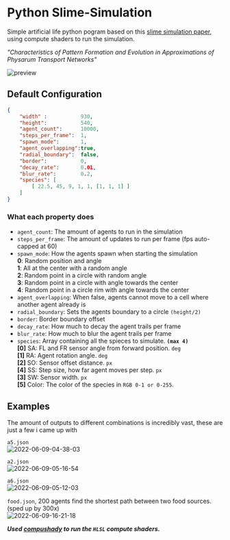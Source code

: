 # Python Slime-Simulation
Simple artificial life python pogram based on this [slime simulation paper](https://uwe-repository.worktribe.com/output/980579), using compute shaders to run the simulation.

*"Characteristics of Pattern Formation and Evolution in Approximations of Physarum Transport Networks"*

![preview](https://user-images.githubusercontent.com/58308591/172806152-beb0f50a-022d-442f-a754-de3de231ed75.png)

##  Default Configuration

```json
{
    "width" :           930,
    "height":           540,
    "agent_count":      10000,
    "steps_per_frame":  1,
    "spawn_mode":       1,
    "agent_overlapping":true,
    "radial_boundary":  false,
    "border":           0,
    "decay_rate":       0.01,
    "blur_rate":        0.2,
    "species": [
        [ 22.5, 45, 9, 1, 1, [1, 1, 1] ]
    ]
}
```

### What each property does

* ```agent_count```: The amount of agents to run in the simulation
* ```steps_per_frame```: The amount of updates to run per frame (fps auto-capped at 60)
* ```spawn_mode```: How the agents spawn when starting the simulation
<br>**0**: Random position and angle
<br>**1**: All at the center with a random angle
<br>**2**: Random point in a circle with random angle
<br>**3**: Random point in a circle with angle towards the center
<br>**4**: Random point in a circle rim with angle towards the center
* ```agent_overlapping```: When false, agents cannot move to a cell where another agent already is
* ```radial_boundary```: Sets the agents boundary to a circle `(height/2)`
* ```border```: Border boundary offset
* ```decay_rate```: How much to decay the agent trails per frame
* ```blur_rate```: How much to blur the agent trails per frame
* ```species```:  Array containing all the spieces to simulate. **`(max 4)`**
<br>**[0]** SA: FL and FR sensor angle from forward position. `deg`
<br>**[1]** RA: Agent rotation angle. `deg`
<br>**[2]** SO: Sensor offset distance. `px`
<br>**[4]** SS: Step size, how far agent moves per step. `px`
<br>**[3]** SW: Sensor width. `px`
<br>**[5]** Color: The color of the species in `RGB 0-1 or 0-255`.

## Examples

The amount of outputs to different combinations is incredibly vast, these are just a few i came up with

`a5.json`<br>
![2022-06-09-04-38-03](https://user-images.githubusercontent.com/58308591/172794499-1cbbc49c-2f35-4570-940f-1f060e566d5f.gif)

`a2.json`<br>
![2022-06-09-05-16-54](https://user-images.githubusercontent.com/58308591/172800295-90a3ef2c-a468-4e06-91fd-d53df27eb294.gif)

`a6.json`<br>
![2022-06-09-05-12-03](https://user-images.githubusercontent.com/58308591/172798796-e7cdc10f-5239-4127-be08-02e399d6c2a7.gif)

`food.json`, 200 agents find the shortest path between two food sources. (sped up by 300x)<br>
![2022-06-09-16-21-18](https://user-images.githubusercontent.com/58308591/172929483-0d46261a-ebdf-4a59-adfb-1087ef2919a4.gif)

***Used [compushady](https://github.com/rdeioris/compushady) to run the `HLSL` compute shaders.***
